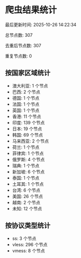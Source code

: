 # 爬虫结果统计

最后更新时间: 2025-10-26 14:22:34

总节点数: 307

去重后节点数: 307

重复节点数: 0

## 按国家区域统计

- 澳大利亚: 1 个节点
- 巴西: 2 个节点
- 德国: 1 个节点
- 法国: 1 个节点
- 英国: 1 个节点
- 香港: 11 个节点
- 印度: 139 个节点
- 日本: 19 个节点
- 韩国: 69 个节点
- 马来西亚: 2 个节点
- 荷兰: 1 个节点
- 菲律宾: 1 个节点
- 俄罗斯: 4 个节点
- 瑞典: 1 个节点
- 新加坡: 6 个节点
- 泰国: 1 个节点
- 土耳其: 1 个节点
- 台湾: 6 个节点
- 美国: 26 个节点
- 越南: 2 个节点
- 未知: 12 个节点

## 按协议类型统计

- ss: 3 个节点
- vless: 296 个节点
- vmess: 8 个节点
